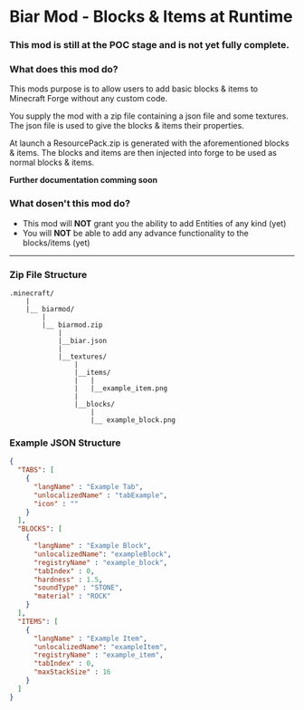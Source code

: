 # Biar Mod - Blocks & Items at Runtime

### **This mod is still at the POC stage and is not yet fully complete.** 

### What does this mod do?
This mods purpose is to allow users to add basic blocks & items to Minecraft Forge without any custom code. 

You supply the mod with a zip file containing a json file and some textures.
The json file is used to give the blocks & items their properties.

At launch a ResourcePack.zip is generated with the aforementioned blocks & items. 
The blocks and items are then injected into forge to be used as normal blocks & items. 

**Further documentation comming soon**

### What dosen't this mod do?
 * This mod will **NOT** grant you the ability to add Entities of any kind (yet)
 * You will **NOT** be able to add any advance functionality to the blocks/items (yet)

------

### Zip File Structure 

```
.minecraft/
    |
    |__ biarmod/
        |
        |__ biarmod.zip
            |
            |__biar.json
            |
            |__textures/
                |
                |__items/
                |   |
                |   |__example_item.png
                |
                |__blocks/
                    |
                    |__ example_block.png
```    

### Example JSON Structure
```json
{
  "TABS": [
    {
      "langName" : "Example Tab",
      "unlocalizedName" : "tabExample",
      "icon" : ""
    }
  ],
  "BLOCKS": [
    {
      "langName" : "Example Block",
      "unlocalizedName": "exampleBlock",
      "registryName" : "example_block",
      "tabIndex" : 0,
      "hardness" : 1.5,
      "soundType" : "STONE",
      "material" : "ROCK"
    }
  ],
  "ITEMS": [
    {
      "langName" : "Example Item",
      "unlocalizedName": "exampleItem",
      "registryName" : "example_item",
      "tabIndex" : 0,
      "maxStackSize" : 16
    }
  ]
}
```
